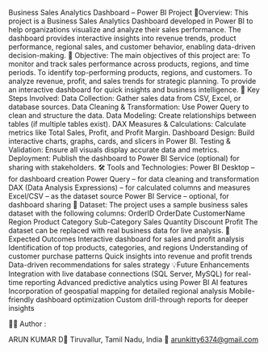 Business Sales Analytics Dashboard – Power BI Project
📖Overview:
This project is a Business Sales Analytics Dashboard developed in Power BI to help organizations visualize and analyze their sales performance. The dashboard provides interactive insights into revenue trends, product performance, regional sales, and customer behavior, enabling data-driven decision-making.
🎯 Objective:
The main objectives of this project are:
To monitor and track sales performance across products, regions, and time periods.
To identify top-performing products, regions, and customers.
To analyze revenue, profit, and sales trends for strategic planning.
To provide an interactive dashboard for quick insights and business intelligence.
🧠 Key Steps Involved:
Data Collection: Gather sales data from CSV, Excel, or database sources.
Data Cleaning & Transformation: Use Power Query to clean and structure the data.
Data Modeling: Create relationships between tables (if multiple tables exist).
DAX Measures & Calculations: Calculate metrics like Total Sales, Profit, and Profit Margin.
Dashboard Design: Build interactive charts, graphs, cards, and slicers in Power BI.
Testing & Validation: Ensure all visuals display accurate data and metrics.
Deployment: Publish the dashboard to Power BI Service (optional) for sharing with stakeholders.
🛠 Tools and Technologies:
Power BI Desktop – for dashboard creation
Power Query – for data cleaning and transformation
DAX (Data Analysis Expressions) – for calculated columns and measures
Excel/CSV – as the dataset source
Power BI Service – optional, for dashboard sharing
📂 Dataset:
The project uses a sample business sales dataset with the following columns:
OrderID
OrderDate
CustomerName
Region
Product
Category
Sub-Category
Sales
Quantity
Discount
Profit
The dataset can be replaced with real business data for live analysis.
🚀 Expected Outcomes
Interactive dashboard for sales and profit analysis
Identification of top products, categories, and regions
Understanding of customer purchase patterns
Quick insights into revenue and profit trends
Data-driven recommendations for sales strategy
💡Future Enhancements
Integration with live database connections (SQL Server, MySQL) for real-time reporting
Advanced predictive analytics using Power BI AI features
Incorporation of geospatial mapping for detailed regional analysis
Mobile-friendly dashboard optimization
Custom drill-through reports for deeper insights

👨‍💻 Author :

ARUN KUMAR D📍 Tiruvallur, Tamil Nadu, India 📧 arunkitty6374@gmail.com
